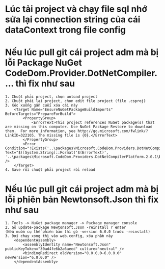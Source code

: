 # Lúc tải project và chạy file sql nhớ sửa lại connection string của cái dataContext trong file config

# Nếu lúc pull git cái project adm mà bị lỗi Package NuGet CodeDom.Provider.DotNetCompiler.... thì fix như sau
	1. Chuột phải project, chọn unload project
	2. Chuột phải lại project, chọn edit file project (file .csproj)
	3. Kéo xuống gần cuối xóa cái này 
		<Target Name="EnsureNuGetPackageBuildImports" BeforeTargets="PrepareForBuild">
			<PropertyGroup>
				<ErrorText>This project references NuGet package(s) that are missing on this computer. Use NuGet Package Restore to download them.  For more information, see http://go.microsoft.com/fwlink/?LinkID=322105. The missing file is {0}.</ErrorText>
			</PropertyGroup>
			<Error Condition="!Exists('..\packages\Microsoft.CodeDom.Providers.DotNetCompilerPlatform.2.0.1\build\net46\Microsoft.CodeDom.Providers.DotNetCompilerPlatform.props')" Text="$([System.String]::Format('$(ErrorText)', '..\packages\Microsoft.CodeDom.Providers.DotNetCompilerPlatform.2.0.1\build\net46\Microsoft.CodeDom.Providers.DotNetCompilerPlatform.props'))" />
		</Target>
	4. Save rồi chuột phải project rồi reload

# Nếu lúc pull git cái project adm mà bị lỗi phiên bản Newtonsoft.Json thì fix như sau

	1. Tools -> NuGet package manager -> Package manager console
	2. Gõ update-package Newtonsoft.Json -reinstall r enter
	(Nếu muốn cụ thể phiên bản thì gõ -version 6.0.0 trước -reinstall)
	3. Đợi chạy xong thì vào web.config, xóa phần này
		<dependentAssembly>
			<assemblyIdentity name="Newtonsoft.Json" publicKeyToken="30ad4fe6b2a6aeed" culture="neutral" />
			<bindingRedirect oldVersion="0.0.0.0-6.0.0.0" newVersion="6.0.0.0" />
		</dependentAssembly>
